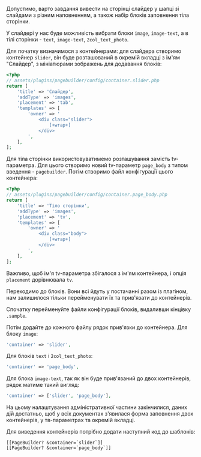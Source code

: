 Допустимо, варто завдання вивести на сторінці слайдер у шапці зі слайдами з різним наповненням, а також набір блоків заповнення тіла сторінки.

У слайдері у нас буде можливість вибрати блоки `image`, `image-text`, а в тілі сторінки - `text`, `image-text`, `2col_text_photo`.

Для початку визначимося з контейнерами: для слайдера створимо контейнер `slider`, він буде розташований в окремій вкладці з ім'ям "Слайдер", з мініатюрами зображень для додавання блоків:

```php
<?php
// assets/plugins/pagebuilder/config/container.slider.php
return [
    'title' => 'Слайдер',
    'addType' => 'images',
    'placement' => 'tab',
    'templates' => [
        'owner' => '
            <div class="slider">
                [+wrap+]
            </div>
        ',
    ],
];
```

Для тіла сторінки використовуватимемо розташування замість tv-параметра. Для цього створимо новий tv-параметр `page_body` з типом введення - `pagebuilder`. Потім створимо файл конфігурації цього контейнера:

```php
<?php
// assets/plugins/pagebuilder/config/container.page_body.php
return [
    'title' => 'Тіло сторінки',
    'addType' => 'images',
    'placement' => 'tv',
    'templates' => [
        'owner' => '
            <div class="body">
                [+wrap+]
            </div>
        ',
    ],
];
```

Важливо, щоб ім'я tv-параметра збігалося з ім'ям контейнера, і опція `placement` дорівнювала `tv`.

Переходимо до блоків. Вони всі йдуть у постачанні разом із плагіном, нам залишилося тільки перейменувати їх та прив'язати до контейнерів.

Спочатку перейменуйте файли конфігурації блоків, видаливши кінцівку `.sample`.

Потім додайте до кожного файлу рядок прив'язки до контейнера. Для блоку `image`:
```php
'container' => 'slider',
```

Для блоків `text` і `2col_text_photo`:
```php
'container' => 'page_body',
```

Для блока `image-text`, так як він буде прив'язаний до двох контейнерів, рядок матиме такий вигляд:
```php
'container' => ['slider', 'page_body'],
```

На цьому налаштування адміністративної частини закінчилися, даних дій достатньо, щоб у всіх документах з'явилася форма заповнення двох контейнерів, у тв-параметрах та окремій вкладці.

Для виведення контейнерів потрібно додати наступний код до шаблонів:
```
[[PageBuilder? &container=`slider`]]
[[PageBuilder? &container=`page_body`]]
```
